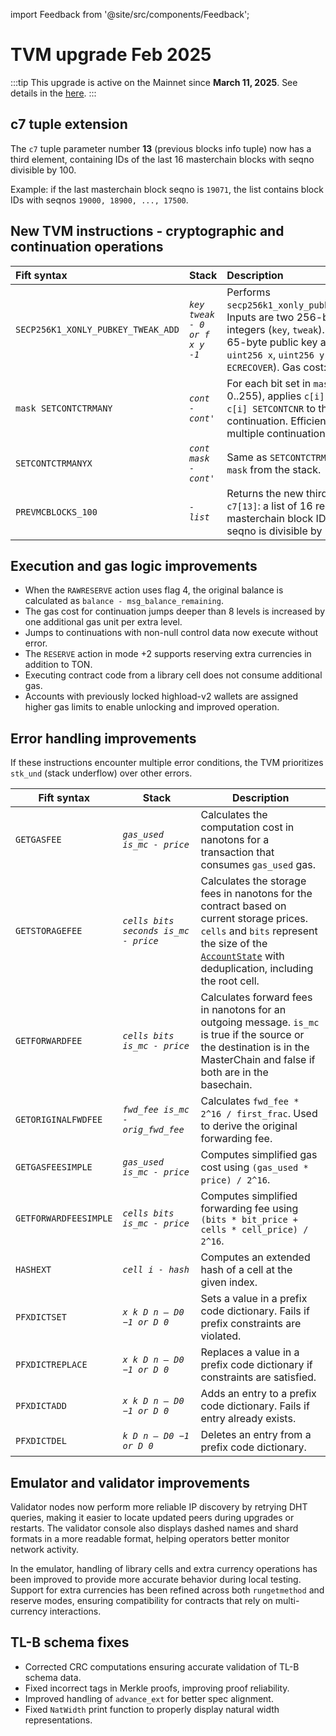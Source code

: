 import Feedback from '@site/src/components/Feedback';

# TVM upgrade Feb 2025


:::tip
This upgrade is active on the Mainnet since **March 11, 2025**. See details in the [here](https://t.me/tonstatus/155).
:::

## c7 tuple extension

The `c7` tuple parameter number **13** (previous blocks info tuple) now has a third element, containing IDs of the last 16 masterchain blocks with seqno divisible by 100.

Example: if the last masterchain block seqno is `19071`, the list contains block IDs with seqnos `19000, 18900, ..., 17500`.


## New TVM instructions - cryptographic and continuation operations

| Fift syntax                        | Stack                         | Description                                                                                                                                                                                                           |
| :--------------------------------- | :---------------------------- | :-------------------------------------------------------------------------------------------------------------------------------------------------------------------------------------------------------------------- |
| `SECP256K1_XONLY_PUBKEY_TWEAK_ADD` | *`key tweak - 0 or f x y -1`* | Performs `secp256k1_xonly_pubkey_tweak_add`. Inputs are two 256-bit unsigned integers (`key`, `tweak`). Returns a 65-byte public key as `uint8 f`, `uint256 x`, `uint256 y` (similar to `ECRECOVER`). Gas cost: 1276. |
| `mask SETCONTCTRMANY`              | *`cont - cont'`*              | For each bit set in `mask` (range 0..255), applies `c[i] PUSHCTR SWAP c[i] SETCONTCNR` to the continuation. Efficiently updates multiple continuations.                                                               |
| `SETCONTCTRMANYX`                  | *`cont mask - cont'`*         | Same as `SETCONTCTRMANY`, but reads `mask` from the stack.                                                                                                                                                            |
| `PREVMCBLOCKS_100`                 | *`- list`*                    | Returns the new third element in `c7[13]`: a list of 16 recent masterchain block IDs (where seqno is divisible by 100).                                                                                               |

## Execution and gas logic improvements

* When the `RAWRESERVE` action uses flag 4, the original balance is calculated as `balance - msg_balance_remaining`.
* The gas cost for continuation jumps deeper than 8 levels is increased by one additional gas unit per extra level.
* Jumps to continuations with non-null control data now execute without error.
* The `RESERVE` action in mode +2 supports reserving extra currencies in addition to TON.
* Executing contract code from a library cell does not consume additional gas.
* Accounts with previously locked highload-v2 wallets are assigned higher gas limits to enable unlocking and improved operation.

## Error handling improvements

If these instructions encounter multiple error conditions, the TVM prioritizes `stk_und` (stack underflow) over other errors.

| Fift syntax           | Stack                                | Description                                                                                                                                                                                                                                                                                                           |
| --------------------- | ------------------------------------ | --------------------------------------------------------------------------------------------------------------------------------------------------------------------------------------------------------------------------------------------------------------------------------------------------------------------- |
| `GETGASFEE`           | *`gas_used is_mc - price`*           | Calculates the computation cost in nanotons for a transaction that consumes `gas_used` gas.                                                                                                                                                                                                                           |
| `GETSTORAGEFEE`       | *`cells bits seconds is_mc - price`* | Calculates the storage fees in nanotons for the contract based on current storage prices. `cells` and `bits` represent the size of the [`AccountState`](https://github.com/ton-blockchain/ton/blob/8a9ff339927b22b72819c5125428b70c406da631/crypto/block/block.tlb#L247) with deduplication, including the root cell. |
| `GETFORWARDFEE`       | *`cells bits is_mc - price`*         | Calculates forward fees in nanotons for an outgoing message. `is_mc` is true if the source or the destination is in the MasterChain and false if both are in the basechain.                                                                                                                                           |
| `GETORIGINALFWDFEE`   | *`fwd_fee is_mc - orig_fwd_fee`*     | Calculates `fwd_fee * 2^16 / first_frac`. Used to derive the original forwarding fee.                                                                                                                                                                                                                                 |
| `GETGASFEESIMPLE`     | *`gas_used is_mc - price`*           | Computes simplified gas cost using `(gas_used * price) / 2^16`.                                                                                                                                                                                                                                                       |
| `GETFORWARDFEESIMPLE` | *`cells bits is_mc - price`*         | Computes simplified forwarding fee using `(bits * bit_price + cells * cell_price) / 2^16`.                                                                                                                                                                                                                            |
| `HASHEXT`             | *`cell i - hash`*                    | Computes an extended hash of a cell at the given index.                                                                                                                                                                                                                                                               |
| `PFXDICTSET`          | *`x k D n – D0 −1 or D 0`*           | Sets a value in a prefix code dictionary. Fails if prefix constraints are violated.                                                                                                                                                                                                                                   |
| `PFXDICTREPLACE`      | *`x k D n – D0 −1 or D 0`*           | Replaces a value in a prefix code dictionary if constraints are satisfied.                                                                                                                                                                                                                                            |
| `PFXDICTADD`          | *`x k D n – D0 −1 or D 0`*           | Adds an entry to a prefix code dictionary. Fails if entry already exists.                                                                                                                                                                                                                                             |
| `PFXDICTDEL`          | *`k D n – D0 −1 or D 0`*             | Deletes an entry from a prefix code dictionary.                                                                                                                                                                                                                                                                     
## Emulator and validator improvements

Validator nodes now perform more reliable IP discovery by retrying DHT queries, making it easier to locate updated peers during upgrades or restarts. The validator console also displays dashed names and shard formats in a more readable format, helping operators better monitor network activity.

In the emulator, handling of library cells and extra currency operations has been improved to provide more accurate behavior during local testing. Support for extra currencies has been refined across both `rungetmethod` and reserve modes, ensuring compatibility for contracts that rely on multi-currency interactions.

## TL-B schema fixes

* Corrected CRC computations ensuring accurate validation of TL-B schema data.
* Fixed incorrect tags in Merkle proofs, improving proof reliability.
* Improved handling of `advance_ext` for better spec alignment.
* Fixed `NatWidth` print function to properly display natural width representations.

<Feedback />
